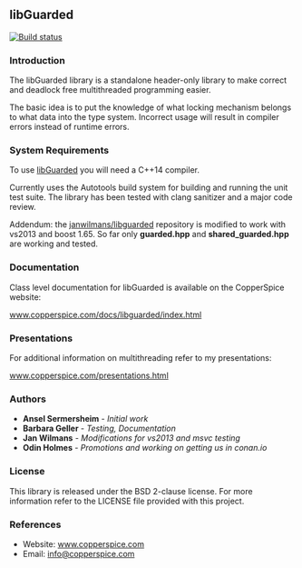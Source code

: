 ## libGuarded

[![Build status](https://ci.appveyor.com/api/projects/status/0mo7qmlb227qvtuv?svg=true)](https://ci.appveyor.com/project/janwilmans/libguarded/branch/master)

### Introduction

The libGuarded library is a standalone header-only library to make correct and deadlock free multithreaded programming easier.

The basic idea is to put the knowledge of what locking mechanism belongs to what data into the type system.
Incorrect usage will result in compiler errors instead of runtime errors.

### System Requirements

To use [libGuarded](https://github.com/copperspice/libguarded) you will need a C++14 compiler. 

Currently uses the Autotools build system for building and running the unit test suite. 
The library has been tested with clang sanitizer and a major code review. 

Addendum: the [janwilmans/libguarded](https://github.com/janwilmans/libguarded) repository is modified to work with vs2013 and boost 1.65. So far only **guarded.hpp** and **shared_guarded.hpp** are working and tested.

### Documentation

Class level documentation for libGuarded is available on the CopperSpice website:

www.copperspice.com/docs/libguarded/index.html


### Presentations

For additional information on multithreading refer to my presentations:

www.copperspice.com/presentations.html



### Authors

* **Ansel Sermersheim** - *Initial work*
* **Barbara Geller** - *Testing, Documentation*
* **Jan Wilmans** - *Modifications for vs2013 and msvc testing*
* **Odin Holmes** - *Promotions and working on getting us in conan.io*


### License

This library is released under the BSD 2-clause license. For more information refer to the
LICENSE file provided with this project. 


### References

* Website: www.copperspice.com
* Email:   info@copperspice.com
